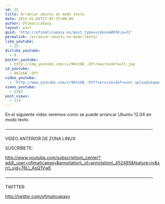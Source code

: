 ```yaml
---
id: 22
title: Arrancar ubuntu en modo texto
date: 2013-01-02T17:05:37+00:00
author: OfimaticaEasy
layout: post
guid: 'http://ofimaticaeasy.es/post_type=videos&#038;p=22'
permalink: /arrancar-ubuntu-en-modo-texto/
like_youtube:
  - 25
dislike_youtube:
  - 0
poster_youtube:
  - http://img.youtube.com/vi/9HJz6B_-OYY/maxresdefault.jpg
id_youtube:
  - 9HJz6B_-OYY
video_youtube:
  - 'http://www.youtube.com/v/9HJz6B_-OYY?version=3&f=user_uploads&app=youtube_gdata'
views_youtube:
  - 2283
post_views:
  - 114
---
```

En el siguiente vídeo veremos como se puede arrancar Ubuntu 12.04 en modo texto.

&#8212;&#8212;&#8212;&#8212;&#8212;&#8212;&#8212;&#8212;&#8212;&#8212;&#8212;&#8212;&#8212;&#8212;&#8212;&#8212;&#8212;&#8212;&#8212;&#8212;&#8212;&#8212;&#8212;&#8212;&#8212;&#8212;&#8212;&#8212;&#8212;&#8212;&#8212;&#8212;&#8212;&#8212;-

VIDEO ANTERIOR DE ZONA LINUX:



SUSCRÍBETE:

http://www.youtube.com/subscription\_center?add\_user=ofimaticaeasy&annotation\_id=annotation\_452485&feature=iv&src\_vid=76L\_AsQ1VwE

&#8212;&#8212;&#8212;&#8212;&#8212;&#8212;&#8212;&#8212;&#8212;&#8212;&#8212;&#8212;&#8212;&#8212;&#8212;&#8212;&#8212;&#8212;&#8212;&#8212;&#8212;&#8212;&#8212;&#8212;&#8212;&#8212;&#8212;&#8212;&#8212;&#8212;&#8212;&#8212;&#8212;&#8212;-

TWITTER:

http://twitter.com/ofimaticaeasy
